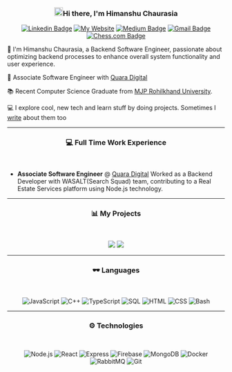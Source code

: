 <!-- Header section -->

<h3 align="center"><img src = "https://raw.githubusercontent.com/MartinHeinz/MartinHeinz/master/wave.gif" width = 20px>Hi there, I'm Himanshu Chaurasia</h3>

<!-- Badges + Links section -->

<p align="center">
    <a href="https://www.linkedin.com/in/himanshu-chaurasia/"><img src="https://img.shields.io/badge/-blue?style=flat-square&logo=Linkedin&logoColor=white&link=https://www.linkedin.com/in/himanshu-chaurasia/" alt="Linkedin Badge"></a>
    <a href="#"><img src="https://img.shields.io/badge/Portfolio-8A2BE2" alt="My Website"></a>
    <a href="https://medium.com/@HimaCOD"><img src="https://img.shields.io/badge/-@HimanCOD-03a57a?style=flat-square&labelColor=000000&logo=Medium&link=https://medium.com/@HimaCOD/" alt="Medium Badge"></a>
    <a href="mailto:himanshuchaurasia2k@gmail.com"><img src="https://img.shields.io/badge/-Gmail-c14438?style=flat-square&logo=Gmail&logoColor=white&link=mailto:himanshuchaurasia2k@gmail.com" alt="Gmail Badge"></a>
    <a href="https://www.chess.com/member/HimansChess">
  <img src="https://img.shields.io/badge/-Chess.com-44B581?style=flat-square&logo=chess.com&logoColor=white" alt="Chess.com Badge">
</a>

  
</p>


🚀 I'm Himanshu Chaurasia, a Backend Software Engineer, passionate about optimizing backend processes to enhance overall system functionality and user experience.

💼 Associate Software Engineer with [Quara Digital](https://quaradigital.com/)

📚 Recent Computer Science Graduate from [MJP Rohilkhand University](https://www.mjpru.ac.in/).

💻 I explore cool, new tech and learn stuff by doing projects. Sometimes I [write](https://medium.com/@HimaCOD) about them too


-------

<h3 align="center">💻 Full Time Work Experience </h3>
<br>

- **Associate Software Engineer** @ [Quara Digital](https://quaradigital.com/) Worked as a Backend Developer with WASALT(Search Squad) team,
contributing to a Real Estate Services platform using Node.js technology. 

-------

<h3 align="center">📊 My Projects</h3>

<br>

<p align="center">
    <a href="https://github.com/OptimusHima/Ecommerce-Nodejs"><img src="https://github-readme-stats.vercel.app/api/pin/?username=OptimusHima&repo=Ecommerce-Nodejs"></a>
    <a href="https://github.com/OptimusHima/FoodHut"><img src="https://github-readme-stats.vercel.app/api/pin/?username=OptimusHima&repo=FoodHut"></a>
</p>

-------

<h3 align="center">🕶 Languages</h3>
<br>

<div align="center">

![JavaScript](https://img.shields.io/badge/-JavaScript-000?&logo=JavaScript)
![C++](https://img.shields.io/badge/-C++-000?&logo=c%2b%2b&logoColor=00599C)
![TypeScript](https://img.shields.io/badge/-TypeScript-000?&logo=TypeScript)
![SQL](https://img.shields.io/badge/-SQL-000?&logo=MySQL)
![HTML](https://img.shields.io/badge/-HTML-000?&logo=html5)
![CSS](https://img.shields.io/badge/-CSS-000?&logo=css3)
![Bash](https://img.shields.io/badge/-Bash-000?&logo=gnubash)

</div>

-------

<h3 align="center">⚙ Technologies</h3>
<br>

<div align="center">

![Node.js](https://img.shields.io/badge/-Node.js-000?&logo=nodedotjs)
![React](https://img.shields.io/badge/-React-000?&logo=react)
![Express](https://img.shields.io/badge/-Express-000?&logo=express)
![Firebase](https://img.shields.io/badge/-Firebase-000?&logo=firebase)
![MongoDB](https://img.shields.io/badge/-MongoDB-000?&logo=mongodb)
![Docker](https://img.shields.io/badge/-Docker-000?&logo=docker)
![RabbitMQ](https://img.shields.io/badge/-RabbitMQ-000?&logo=rabbitmq)
![Git](https://img.shields.io/badge/-Git-000?&logo=git)

</div>

<!-- GitHub section: END -->
